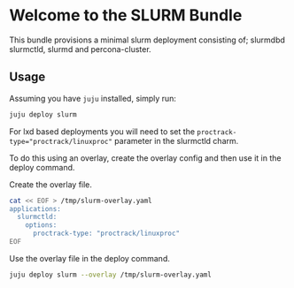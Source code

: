 # Welcome to the SLURM Bundle
This bundle provisions a minimal slurm deployment consisting of; slurmdbd
slurmctld, slurmd and percona-cluster.

## Usage
Assuming you have `juju` installed, simply run:
```bash
juju deploy slurm
```

For lxd based deployments you will need to set the `proctrack-type="proctrack/linuxproc"`
parameter in the slurmctld charm.

To do this using an overlay, create the overlay config and then use it in the deploy command.

Create the overlay file.
```bash
cat << EOF > /tmp/slurm-overlay.yaml
applications:
  slurmctld:
    options:
      proctrack-type: "proctrack/linuxproc"
EOF
```

Use the overlay file in the deploy command.
```bash
juju deploy slurm --overlay /tmp/slurm-overlay.yaml
```
